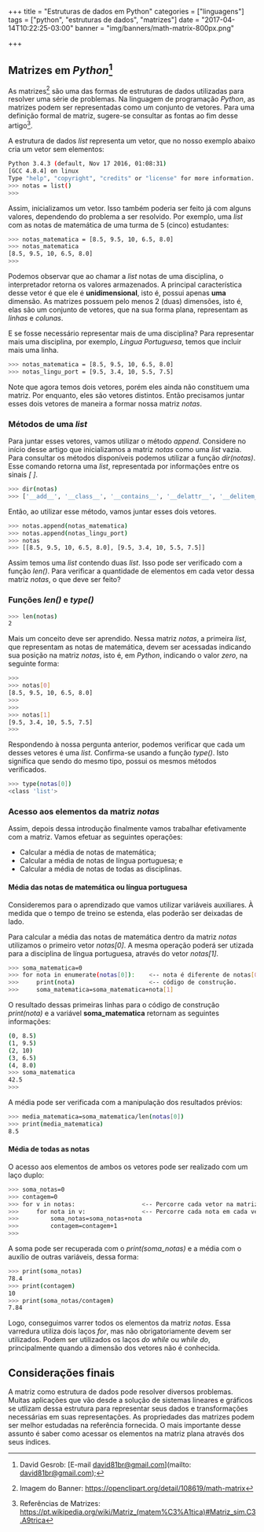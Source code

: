 +++
title = "Estruturas de dados em Python"
categories = ["linguagens"]
tags = ["python", "estruturas de dados", "matrizes"]
date = "2017-04-14T10:22:25-03:00"
banner = "img/banners/math-matrix-800px.png"

+++

## Matrizes em _Python_[^fa]

As matrizes[^f1] são uma das formas de estruturas de dados utilizadas para resolver uma série de problemas. Na linguagem de programação _Python_, as matrizes podem ser representadas como um conjunto de vetores. Para uma definição formal de matriz, sugere-se consultar as fontas ao fim desse artigo[^ff].

A estrutura de dados _list_ representa um vetor, que no nosso exemplo abaixo cria um vetor sem elementos:

```sh
Python 3.4.3 (default, Nov 17 2016, 01:08:31)
[GCC 4.8.4] on linux 
Type "help", "copyright", "credits" or "license" for more information.
>>> notas = list()
>>>
```

Assim, inicializamos um vetor. Isso também poderia ser feito já com alguns valores, dependendo do problema a ser resolvido. Por exemplo, uma _list_ com as notas de matemática de uma turma de 5 (cinco) estudantes:
 

```sh
>>> notas_matematica = [8.5, 9.5, 10, 6.5, 8.0]
>>> notas_matematica
[8.5, 9.5, 10, 6.5, 8.0]
>>>
```

Podemos observar que ao chamar a _list_ notas de uma disciplina, o interpretador retorna os valores armazenados. A principal característica desse vetor é que ele é **unidimensional**, isto é, possui apenas **uma** dimensão. As matrizes possuem pelo menos 2 (duas) dimensões, isto é, elas são um conjunto de vetores, que na sua forma plana, representam as _linhas_ e _colunas_.

E se fosse necessário representar mais de uma disciplina? Para representar mais uma disciplina, por exemplo, _Lingua Portuguesa_, temos que incluir mais uma linha.

```sh
>>> notas_matematica = [8.5, 9.5, 10, 6.5, 8.0]
>>> notas_lingu_port = [9.5, 3.4, 10, 5.5, 7.5]
```

Note que agora temos dois vetores, porém eles ainda não constituem uma matriz. Por enquanto, eles são vetores distintos. Então precisamos juntar esses dois vetores de maneira a formar nossa matriz _notas_. 
 
### Métodos de uma _list_

Para juntar esses vetores, vamos utilizar o método _append_. Considere no início desse artigo que inicializamos a matriz _notas_ como uma _list_ vazia. Para consultar os métodos disponíveis podemos utilizar a função _dir(notas)_. Esse comando retorna uma _list_, representada por informações entre os sinais _[ ]_. 

```sh
>>> dir(notas)
>>> ['__add__', '__class__', '__contains__', '__delattr__', '__delitem__', '__delslice__', '__doc__', '__eq__', '__format__', '__ge__', '__getattribute__', '__getitem__', '__getslice__', '__gt__', '__hash__', '__iadd__', '__imul__', '__init__', '__iter__', '__le__', '__len__', '__lt__', '__mul__', '__ne__', '__new__', '__reduce__', '__reduce_ex__', '__repr__', '__reversed__', '__rmul__', '__setattr__', '__setitem__', '__setslice__', '__sizeof__', '__str__', '__subclasshook__', 'append', 'count', 'extend', 'index', 'insert', 'pop', 'remove', 'reverse', 'sort']
```
Então, ao utilizar esse método, vamos juntar esses dois vetores.
```sh
>>> notas.append(notas_matematica)
>>> notas.append(notas_lingu_port)
>>> notas
>>> [[8.5, 9.5, 10, 6.5, 8.0], [9.5, 3.4, 10, 5.5, 7.5]]
```

Assim temos uma _list_ contendo duas _list_. Isso pode ser verificado com a função _len()_. Para verificar a quantidade de elementos em cada vetor dessa matriz _notas_, o que deve ser feito?

### Funções _len()_ e _type()_

```sh
>>> len(notas)
2
```

Mais um conceito deve ser aprendido. Nessa matriz _notas_, a primeira _list_, que representam as notas de matemática,  devem ser acessadas indicando sua posição na matriz _notas_, isto é, em _Python_, indicando o valor _zero_, na seguinte forma:

```sh
>>>
>>> notas[0]
[8.5, 9.5, 10, 6.5, 8.0] 
>>>
>>>
>>> notas[1]
[9.5, 3.4, 10, 5.5, 7.5] 
>>> 
```
Respondendo à nossa pergunta anterior, podemos verificar que cada um desses vetores é uma _list_. Confirma-se usando a função _type()_. Isto significa que sendo do mesmo tipo, possui os mesmos métodos verificados.

```sh
>>> type(notas[0])
<class 'list'> 
```

### Acesso aos elementos da matriz _notas_

Assim, depois dessa introdução finalmente vamos trabalhar efetivamente com a matriz. Vamos efetuar as seguintes operações:

- Calcular a média de notas de matemática;
- Calcular a média de notas de língua portuguesa; e
- Calcular a média de notas de todas as disciplinas.



#### Média das notas de matemática ou língua portuguesa

Consideremos para o aprendizado que vamos utilizar variáveis auxiliares. À medida que o tempo de treino se estenda, elas poderão ser deixadas de lado.

Para calcular a média das notas de matemática dentro da matriz _notas_ utilizamos o primeiro vetor _notas[0]_. A mesma operação poderá ser utizada para a disciplina de língua portuguesa, através do vetor _notas[1]_.

```sh
>>> soma_matematica=0
>>> for nota in enumerate(notas[0]):    <-- nota é diferente de notas[0],  singular e plural (conjunto).
>>>     print(nota)                     <-- código de construção.
>>>     soma_matematica=soma_matematica+nota[1]
```
O resultado dessas primeiras linhas para o código de construção _print(nota)_ e a variável **soma_matematica** retornam as seguintes informações:

```sh
(0, 8.5)
(1, 9.5)
(2, 10)
(3, 6.5)
(4, 8.0)
>>> soma_matematica
42.5
>>>
```
A média pode ser verificada com a manipulação dos resultados prévios:

```sh
>>> media_matematica=soma_matematica/len(notas[0])
>>> print(media_matematica)
8.5 
```

#### Média de todas as notas

O acesso aos elementos de ambos os vetores pode ser realizado com um laço duplo:

```sh
>>> soma_notas=0
>>> contagem=0
>>> for v in notas:                   <-- Percorre cada vetor na matriz notas.
>>>     for nota in v:	              <-- Percorre cada nota em cada vetor (v).
>>>         soma_notas=soma_notas+nota
>>>         contagem=contagem+1
>>>
```
A soma pode ser recuperada com o _print(soma_notas)_ e a média com o auxílio de outras variáveis, dessa forma:

```sh
>>> print(soma_notas)
78.4
>>> print(contagem)
10
>>> print(soma_notas/contagem)
7.84
```
Logo, conseguimos varrer todos os elementos da matriz _notas_. Essa varredura utiliza dois laços _for_, mas não obrigatoriamente devem ser utilizados. Podem ser utilizados os laços _do while_ ou _while do_, principalmente quando a dimensão dos vetores não é conhecida.

## Considerações finais

A matriz como estrutura de dados pode resolver diversos problemas. Muitas aplicações que vão desde a solução de sistemas lineares e gráficos se utlizam dessa estrutura para representar seus dados e transformações necessárias em suas representações. As propriedades das matrizes podem ser melhor estudadas na referência fornecida. O mais importante desse assunto é saber como acessar os elementos na matriz plana através dos seus índices.

[^fa]: David Gesrob: [E-mail david81br@gmail.com](mailto: david81br@gmail.com);
[^f1]: Imagem do Banner: https://openclipart.org/detail/108619/math-matrix
[^ff]: Referências de Matrizes: https://pt.wikipedia.org/wiki/Matriz_(matem%C3%A1tica)#Matriz_sim.C3.A9trica 
